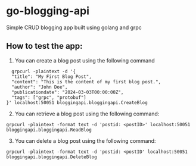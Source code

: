# go-blogging-api

Simple CRUD blogging app built using golang and grpc

## How to test the app:

1. You can create a blog post using the following command

```
  grpcurl -plaintext -d '{
  "title": "My First Blog Post",
  "content": "This is the content of my first blog post.",
  "author": "John Doe",
  "publicationdate": "2024-03-03T00:00:00Z",
  "tags": ["grpc", "protobuf"]
}' localhost:50051 bloggingapi.bloggingapi.CreateBlog
```


2. You can retrieve a blog post using the following command:

```
grpcurl -plaintext -format text -d 'postid: <postID>' localhost:50051 bloggingapi.bloggingapi.ReadBlog
```

3. You can delete a blog post using the following command:

```
grpcurl -plaintext -format text -d 'postid: <postID' localhost:50051 bloggingapi.bloggingapi.DeleteBlog
```
